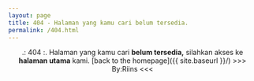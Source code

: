 ```yaml
---
layout: page
title: 404 - Halaman yang kamu cari belum tersedia.
permalink: /404.html
---
```

<center>
<h10> .: 404 :. </h10>
<h9> Halaman yang kamu cari <b>belum tersedia,</b> silahkan akses ke <b>halaman utama</b> kami. </h9>
[back to the homepage]({{ site.baseurl }}/)
<h8> >>> By:Riins <<< </h8>
</center>
